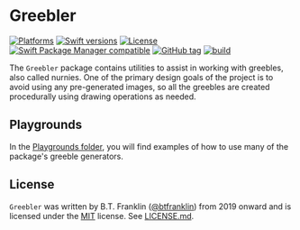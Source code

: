 Greebler
========

[![Platforms](https://img.shields.io/endpoint?url=https%3A%2F%2Fswiftpackageindex.com%2Fapi%2Fpackages%2Fbtfranklin%2FGreebler%2Fbadge%3Ftype%3Dplatforms)](https://swiftpackageindex.com/btfranklin/Greebler)
[![Swift versions](https://img.shields.io/endpoint?url=https%3A%2F%2Fswiftpackageindex.com%2Fapi%2Fpackages%2Fbtfranklin%2FGreebler%2Fbadge%3Ftype%3Dswift-versions)](https://swiftpackageindex.com/btfranklin/Greebler)
[![License](https://img.shields.io/badge/License-MIT-blue.svg)](https://github.com/dunesailer/Greebler/blob/main/LICENSE)
[![Swift Package Manager compatible](https://img.shields.io/badge/SPM-compatible-brightgreen.svg?style=flat&colorA=28a745&&colorB=4E4E4E)](https://github.com/apple/swift-package-manager)
[![GitHub tag](https://img.shields.io/github/tag/btfranklin/Greebler.svg)](https://github.com/btfranklin/Greebler)
[![build](https://github.com/btfranklin/Greebler/workflows/build/badge.svg)](https://github.com/btfranklin/Greebler/actions?query=workflow%3Abuild)

The `Greebler` package contains utilities to assist in working with greebles, also called nurnies. One of the primary design goals of the project is to avoid using any pre-generated images, so all the greebles are created procedurally using drawing operations as needed.

## Playgrounds

In the [Playgrounds folder](https://github.com/btfranklin/Greebler/tree/main/Playgrounds), you will find examples of how to use many of the package's greeble generators.

## License

`Greebler` was written by B.T. Franklin ([@btfranklin](https://github.com/btfranklin)) from 2019 onward and is licensed under the [MIT](https://opensource.org/licenses/MIT) license. See [LICENSE.md](LICENSE.md).
